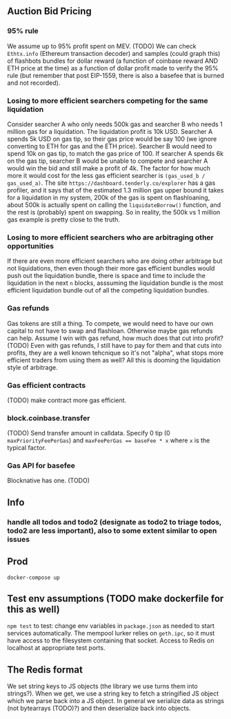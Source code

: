 ## Auction Bid Pricing 
### 95% rule 
We assume up to 95% profit spent on MEV. (TODO) We can check `Ethtx.info` (Ethereum transaction decoder) and samples (could graph this) of flashbots bundles for dollar reward (a function of coinbase reward AND ETH price at the time) as a function of dollar profit made to verify the 95% rule (but remember that post EIP-1559, there is also a basefee that is burned and not recorded). 
### Losing to more efficient searchers competing for the same liquidation
Consider searcher A who only needs 500k gas and searcher B who needs 1 million gas for a liquidation. The liquidation profit is 10k USD. Searcher A spends 5k USD on gas tip, so their gas price would be say 100 (we ignore converting to ETH for gas and the ETH price). Searcher B would need to spend 10k on gas tip, to match the gas price of 100. If searcher A spends 6k on the gas tip, searcher B would be unable to compete and searcher A would win the bid and still make a profit of 4k. The factor for how much more it would cost for the less gas efficient searcher is `(gas_used_b / gas_used_a)`. The site `https://dashboard.tenderly.co/explorer` has a gas profiler, and it says that of the estimated 1.3 million gas upper bound it takes for a liquidation in my system, 200k of the gas is spent on flashloaning, about 500k is actually spent on calling the `liquidateBorrow()` function, and the rest is (probably) spent on swapping. So in reality, the 500k vs 1 million gas example is pretty close to the truth.
### Losing to more efficient searchers who are arbitraging other opportunities
If there are even more efficient searchers who are doing other arbitrage but not liquidations, then even though their more gas efficient bundles would push out the liquidation bundle, there is space and time to include the liquidation in the next `n` blocks, asssuming the liquidation bundle is the most efficient liquidation bundle out of all the competing liquidation bundles. 
### Gas refunds
Gas tokens are still a thing. To compete, we would need to have our own capital to not have to swap and flashloan. Otherwise maybe gas refunds can help. Assume I win with gas refund, how much does that cut into profit? (TODO) Even with gas refunds, I still have to pay for them and that cuts into profits, they are a well known tehcnique so it's not "alpha", what stops more efficient traders from using them as well? All this is dooming the liquidation style of arbitrage. 
### Gas efficient contracts
(TODO) make contract more gas efficient. 
### block.coinbase.transfer
(TODO) Send transfer amount in calldata. Specify 0 tip (0 `maxPriorityFeePerGas`) and `maxFeePerGas == baseFee * x` where `x` is the typical factor.
### Gas API for basefee
Blocknative has one. (TODO)

## Info 
### handle all todos and todo2 (designate as todo2 to triage todos, todo2 are less important), also to some extent similar to open issues

## Prod
`docker-compose up`

## Test env assumptions (TODO make dockerfile for this as well)
`npm test` to test: change env variables in `package.json` as needed to start services automatically. The mempool lurker relies on `geth.ipc`, so it must have access to the filesystem containing that socket. Access to Redis on localhost at appropriate test ports. 

## The Redis format
We set string keys to JS objects (the library we use turns them into strings?). When we get, we use a string key to fetch a stringified JS object which we parse back into a JS object. In general we serialize data as strings (not bytearrays (TODO)?) and then deserialize back into objects.